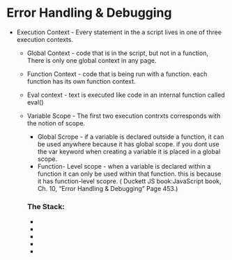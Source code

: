 # Error Handling & Debugging
- Execution Context - Every statement in the a script lives in one of three execution contexts.
  - Global Context - code that is in the script, but not in a function, There is only one global context in any page.
  - Function Context - code that is being run with a function. each function has its own function context.
  - Eval context - text is executed like code in an internal function called eval()

  - Variable Scope - The first two execution contrxts corresponds with the notion of scope.
    - Global Scrope - if a variable is declared outside a function, it can be used anywhere because it has global scope. if you dont use the var keyword when creating a variable it is placed in a global scope. 
    - Function- Level scope - when a variable is declared within a function it can only be used within that function. this is because it has function-level scopre.
    ( Duckett JS book:JavaScript book, Ch. 10, “Error Handling & Debugging” Page 453.)
    

    ### The Stack:
    -
    -
    -
    -
    -
    
